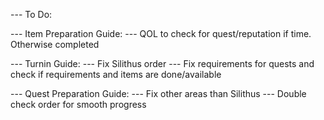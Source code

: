 --- To Do:

--- Item Preparation Guide:
--- QOL to check for quest/reputation if time. Otherwise completed

--- Turnin Guide:
--- Fix Silithus order
--- Fix requirements for quests and check if requirements and items are done/available

--- Quest Preparation Guide:
--- Fix other areas than Silithus
--- Double check order for smooth progress
